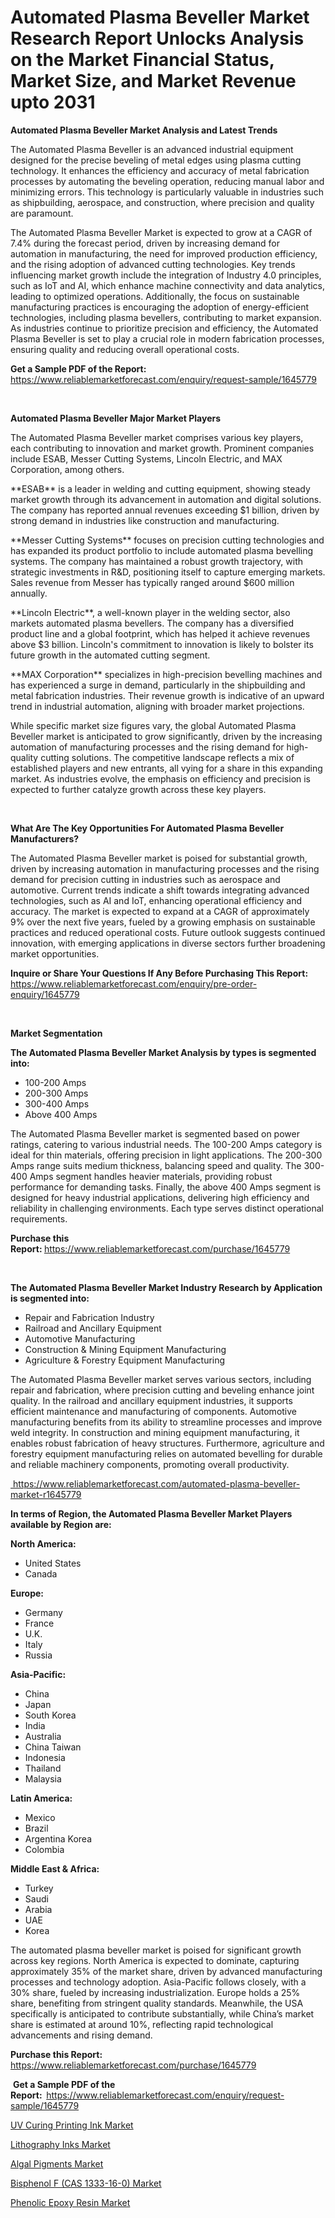 <p><h1>Automated Plasma Beveller Market Research Report Unlocks Analysis on the Market Financial Status, Market Size, and Market Revenue upto 2031</h1></p><p><strong>Automated Plasma Beveller Market Analysis and Latest Trends</strong></p>
<p><p>The Automated Plasma Beveller is an advanced industrial equipment designed for the precise beveling of metal edges using plasma cutting technology. It enhances the efficiency and accuracy of metal fabrication processes by automating the beveling operation, reducing manual labor and minimizing errors. This technology is particularly valuable in industries such as shipbuilding, aerospace, and construction, where precision and quality are paramount.</p><p>The Automated Plasma Beveller Market is expected to grow at a CAGR of 7.4% during the forecast period, driven by increasing demand for automation in manufacturing, the need for improved production efficiency, and the rising adoption of advanced cutting technologies. Key trends influencing market growth include the integration of Industry 4.0 principles, such as IoT and AI, which enhance machine connectivity and data analytics, leading to optimized operations. Additionally, the focus on sustainable manufacturing practices is encouraging the adoption of energy-efficient technologies, including plasma bevellers, contributing to market expansion. As industries continue to prioritize precision and efficiency, the Automated Plasma Beveller is set to play a crucial role in modern fabrication processes, ensuring quality and reducing overall operational costs.</p></p>
<p><strong>Get a Sample PDF of the Report:&nbsp;</strong> <a href="https://www.reliablemarketforecast.com/enquiry/request-sample/1645779?utm_campaign=1733&utm_medium=2&utm_source=Github&utm_content=ia&utm_term=27102024&utm_id=automated-plasma-beveller">https://www.reliablemarketforecast.com/enquiry/request-sample/1645779</a></p>
<p>&nbsp;</p>
<p><strong>Automated Plasma Beveller Major Market Players</strong></p>
<p><p>The Automated Plasma Beveller market comprises various key players, each contributing to innovation and market growth. Prominent companies include ESAB, Messer Cutting Systems, Lincoln Electric, and MAX Corporation, among others. </p><p>**ESAB** is a leader in welding and cutting equipment, showing steady market growth through its advancement in automation and digital solutions. The company has reported annual revenues exceeding $1 billion, driven by strong demand in industries like construction and manufacturing.</p><p>**Messer Cutting Systems** focuses on precision cutting technologies and has expanded its product portfolio to include automated plasma bevelling systems. The company has maintained a robust growth trajectory, with strategic investments in R&D, positioning itself to capture emerging markets. Sales revenue from Messer has typically ranged around $600 million annually.</p><p>**Lincoln Electric**, a well-known player in the welding sector, also markets automated plasma bevellers. The company has a diversified product line and a global footprint, which has helped it achieve revenues above $3 billion. Lincoln's commitment to innovation is likely to bolster its future growth in the automated cutting segment.</p><p>**MAX Corporation** specializes in high-precision bevelling machines and has experienced a surge in demand, particularly in the shipbuilding and metal fabrication industries. Their revenue growth is indicative of an upward trend in industrial automation, aligning with broader market projections.</p><p>While specific market size figures vary, the global Automated Plasma Beveller market is anticipated to grow significantly, driven by the increasing automation of manufacturing processes and the rising demand for high-quality cutting solutions. The competitive landscape reflects a mix of established players and new entrants, all vying for a share in this expanding market. As industries evolve, the emphasis on efficiency and precision is expected to further catalyze growth across these key players.</p></p>
<p>&nbsp;</p>
<p><strong>What Are The Key Opportunities For Automated Plasma Beveller Manufacturers?</strong></p>
<p><p>The Automated Plasma Beveller market is poised for substantial growth, driven by increasing automation in manufacturing processes and the rising demand for precision cutting in industries such as aerospace and automotive. Current trends indicate a shift towards integrating advanced technologies, such as AI and IoT, enhancing operational efficiency and accuracy. The market is expected to expand at a CAGR of approximately 9% over the next five years, fueled by a growing emphasis on sustainable practices and reduced operational costs. Future outlook suggests continued innovation, with emerging applications in diverse sectors further broadening market opportunities.</p></p>
<p><strong>Inquire or Share Your Questions If Any Before Purchasing This Report:</strong> <a href="https://www.reliablemarketforecast.com/enquiry/pre-order-enquiry/1645779?utm_campaign=1733&utm_medium=2&utm_source=Github&utm_content=ia&utm_term=27102024&utm_id=automated-plasma-beveller">https://www.reliablemarketforecast.com/enquiry/pre-order-enquiry/1645779</a></p>
<p>&nbsp;</p>
<p><strong>Market Segmentation</strong></p>
<p><strong>The Automated Plasma Beveller Market Analysis by types is segmented into:</strong></p>
<p><ul><li>100-200 Amps</li><li>200-300 Amps</li><li>300-400 Amps</li><li>Above 400 Amps</li></ul></p>
<p><p>The Automated Plasma Beveller market is segmented based on power ratings, catering to various industrial needs. The 100-200 Amps category is ideal for thin materials, offering precision in light applications. The 200-300 Amps range suits medium thickness, balancing speed and quality. The 300-400 Amps segment handles heavier materials, providing robust performance for demanding tasks. Finally, the above 400 Amps segment is designed for heavy industrial applications, delivering high efficiency and reliability in challenging environments. Each type serves distinct operational requirements.</p></p>
<p><strong>Purchase this Report:&nbsp;</strong><a href="https://www.reliablemarketforecast.com/purchase/1645779?utm_campaign=1733&utm_medium=2&utm_source=Github&utm_content=ia&utm_term=27102024&utm_id=automated-plasma-beveller">https://www.reliablemarketforecast.com/purchase/1645779</a></p>
<p>&nbsp;</p>
<p><strong>The Automated Plasma Beveller Market Industry Research by Application is segmented into:</strong></p>
<p><ul><li>Repair and Fabrication Industry</li><li>Railroad and Ancillary Equipment</li><li>Automotive Manufacturing</li><li>Construction & Mining Equipment Manufacturing</li><li>Agriculture & Forestry Equipment Manufacturing</li></ul></p>
<p><p>The Automated Plasma Beveller market serves various sectors, including repair and fabrication, where precision cutting and beveling enhance joint quality. In the railroad and ancillary equipment industries, it supports efficient maintenance and manufacturing of components. Automotive manufacturing benefits from its ability to streamline processes and improve weld integrity. In construction and mining equipment manufacturing, it enables robust fabrication of heavy structures. Furthermore, agriculture and forestry equipment manufacturing relies on automated bevelling for durable and reliable machinery components, promoting overall productivity.</p></p>
<p><a href="https://www.reliablemarketforecast.com/automated-plasma-beveller-market-r1645779?utm_campaign=1733&utm_medium=2&utm_source=Github&utm_content=ia&utm_term=27102024&utm_id=automated-plasma-beveller">&nbsp;https://www.reliablemarketforecast.com/automated-plasma-beveller-market-r1645779</a></p>
<p><strong>In terms of Region, the Automated Plasma Beveller Market Players available by Region are:</strong></p>
<p>
    <p> <strong> North America: </strong>
        <ul>
            <li>United States</li>
            <li>Canada</li>
        </ul>
        </p> 
    <p> <strong> Europe: </strong>
        <ul>
            <li>Germany</li>
            <li>France</li>
            <li>U.K.</li>
            <li>Italy</li>
            <li>Russia</li>
        </ul>
        </p> 
    <p> <strong> Asia-Pacific: </strong>
        <ul>
            <li>China</li>
            <li>Japan</li>
            <li>South Korea</li>
            <li>India</li>
            <li>Australia</li>
            <li>China Taiwan</li>
            <li>Indonesia</li>
            <li>Thailand</li>
            <li>Malaysia</li>
        </ul>
        </p> 
    <p> <strong> Latin America: </strong>
        <ul>
            <li>Mexico</li>
            <li>Brazil</li>
            <li>Argentina Korea</li>
            <li>Colombia</li>
        </ul>
        </p> 
    <p> <strong> Middle East & Africa: </strong>
        <ul>
            <li>Turkey</li>
            <li>Saudi</li>
            <li>Arabia</li>
            <li>UAE</li>
            <li>Korea</li>
        </ul>
    </p>
    </p>
<p><p>The automated plasma beveller market is poised for significant growth across key regions. North America is expected to dominate, capturing approximately 35% of the market share, driven by advanced manufacturing processes and technology adoption. Asia-Pacific follows closely, with a 30% share, fueled by increasing industrialization. Europe holds a 25% share, benefiting from stringent quality standards. Meanwhile, the USA specifically is anticipated to contribute substantially, while China’s market share is estimated at around 10%, reflecting rapid technological advancements and rising demand.</p></p>
<p><strong>Purchase this Report: </strong><a href="https://www.reliablemarketforecast.com/purchase/1645779?utm_campaign=1733&utm_medium=2&utm_source=Github&utm_content=ia&utm_term=27102024&utm_id=automated-plasma-beveller">https://www.reliablemarketforecast.com/purchase/1645779</a></p>
<p>&nbsp;<strong>Get a Sample PDF of the Report:&nbsp;&nbsp;</strong><a href="https://www.reliablemarketforecast.com/enquiry/request-sample/1645779?utm_campaign=1733&utm_medium=2&utm_source=Github&utm_content=ia&utm_term=27102024&utm_id=automated-plasma-beveller">https://www.reliablemarketforecast.com/enquiry/request-sample/1645779</a></p>
<p><strong></strong></p>
<p><p><a href="https://www.linkedin.com/pulse/uv-curing-printing-ink-revenue-growth-report-2024-2031-8xx1e?trk=public_post_embed_feed-article-content&utm_campaign=1733&utm_medium=2&utm_source=Github&utm_content=ia&utm_term=27102024&utm_id=automated-plasma-beveller">UV Curing Printing Ink Market</a></p><p><a href="https://www.linkedin.com/pulse/lithography-inks-market-research-report-exploring-size-revenue-k0vne?trk=public_post_embed_feed-article-content&utm_campaign=1733&utm_medium=2&utm_source=Github&utm_content=ia&utm_term=27102024&utm_id=automated-plasma-beveller">Lithography Inks Market</a></p><p><a href="https://www.linkedin.com/pulse/algal-pigments-industry-sector-new-technologies-market-impact-wxklc?utm_campaign=1733&utm_medium=2&utm_source=Github&utm_content=ia&utm_term=27102024&utm_id=automated-plasma-beveller">Algal Pigments Market</a></p><p><a href="https://www.linkedin.com/pulse/bisphenol-f-cas-1333-16-0-market-report-product-type-990bisphenol-x0wdc?utm_campaign=1733&utm_medium=2&utm_source=Github&utm_content=ia&utm_term=27102024&utm_id=automated-plasma-beveller">Bisphenol F (CAS 1333-16-0) Market</a></p><p><a href="https://www.linkedin.com/pulse/exploring-phenolic-epoxy-resin-market-dynamics-revenue-dtfwe?trk=public_post_embed_feed-article-content&utm_campaign=1733&utm_medium=2&utm_source=Github&utm_content=ia&utm_term=27102024&utm_id=automated-plasma-beveller">Phenolic Epoxy Resin Market</a></p></p>